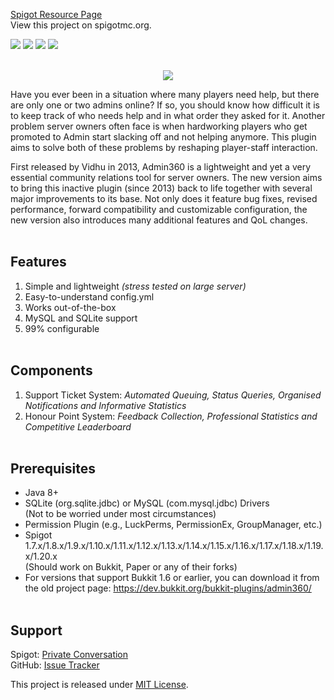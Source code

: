 [Spigot Resource Page](https://www.spigotmc.org/resources/admin360-reloaded.28285/) <br>
View this project on spigotmc.org.

![](https://img.shields.io/badge/Version-8.1.2-green) ![](https://img.shields.io/badge/Spigot-1.7+-lightgrey) ![](https://img.shields.io/badge/License-MIT-blue) ![](https://img.shields.io/badge/Language-Java-yellow) <br><br>

<p align="center" width="100%">
    <img src="https://i.imgur.com/xxVOyyN.png">
</p>

Have you ever been in a situation where many players need help, but there are only one or two admins online? If so, you should know how difficult it is to keep track of who needs help and in what order they asked for it. Another problem server owners often face is when hardworking players who get promoted to Admin start slacking off and not helping anymore. This plugin aims to solve both of these problems by reshaping player-staff interaction.

First released by Vidhu in 2013, Admin360 is a lightweight and yet a very essential community relations tool for server owners. The new version aims to bring this inactive plugin (since 2013) back to life together with several major improvements to its base. Not only does it feature bug fixes, revised performance, forward compatibility and customizable configuration, the new version also introduces many additional features and QoL changes. <br><br>

## Features

1. Simple and lightweight _(stress tested on large server)_
2. Easy-to-understand config.yml
3. Works out-of-the-box
4. MySQL and SQLite support
5. 99% configurable <br><br>

## Components

1. Support Ticket System: _Automated Queuing, Status Queries, Organised Notifications and Informative Statistics_
2. Honour Point System: _Feedback Collection, Professional Statistics and Competitive Leaderboard_ <br><br>

## Prerequisites

- Java 8+
- SQLite (org.sqlite.jdbc) or MySQL (com.mysql.jdbc) Drivers <br>
(Not to be worried under most circumstances)
- Permission Plugin (e.g., LuckPerms, PermissionEx, GroupManager, etc.)
- Spigot 1.7.x/1.8.x/1.9.x/1.10.x/1.11.x/1.12.x/1.13.x/1.14.x/1.15.x/1.16.x/1.17.x/1.18.x/1.19.x/1.20.x <br>
(Should work on Bukkit, Paper or any of their forks)
- For versions that support Bukkit 1.6 or earlier, you can download it from the old project page: https://dev.bukkit.org/bukkit-plugins/admin360/ <br><br>

## Support

Spigot: [Private Conversation](https://www.spigotmc.org/members/jerryui.139798/) <br>
GitHub: [Issue Tracker](https://github.com/denniemok/Admin360-Reloaded/issues)

This project is released under [MIT License](https://opensource.org/license/mit/).

